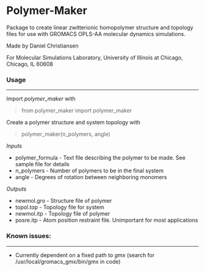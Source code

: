 # Polymer-Maker
Package to create linear zwitterionic homopolymer structure and topology files for use with GROMACS OPLS-AA molecular dynamics simulations.

Made by Daniel Christiansen

For Molecular Simulations Laboratory, University of Illinois at Chicago, Chicago, IL 60608

### Usage
---
Import _polymer_maker_ with
> from polymer_maker import polymer_maker

Create a polymer structure and system topology with
> polymer_maker(n_polymers, angle)

_Inputs_

* polymer_formula - Text file describing the polymer to be made. See sample file for details
* n_polymers - Number of polymers to be in the final system
* angle - Degrees of rotation between neighboring monomers

_Outputs_

* newmol.gro - Structure file of polymer
* topol.top - Topology file for system
* newmol.itp - Topology file of polymer
* posre.itp - Atom position restraint file. Unimportant for most applications

### Known issues:
---
* Currently dependent on a fixed path to _gmx_ (search for /usr/local/gromacs_gmx/bin/gmx in code)


